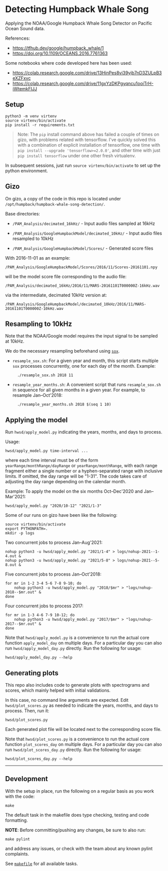# Detecting Humpback Whale Song

Applying the NOAA/Google Humpback Whale Song Detector on Pacific Ocean Sound data.

References:

- <https://tfhub.dev/google/humpback_whale/1>
- <https://doi.org/10.1109/OCEANS.2016.7761363>

Some notebooks where code developed here has been used:

- <https://colab.research.google.com/drive/13HinPes8vi39yjb7nD3ZULpB3eXZFxvc>
- <https://colab.research.google.com/drive/11gxYzDKPgyqncu1ooiTrH-iWtemkFIJJ>

## Setup

    python3 -m venv virtenv
    source virtenv/bin/activate
    pip install -r requirements.txt

> Note: The `pip` install command above has failed a couple of times on gizo, with
> problems related with tensorflow. I've quickly solved this with a combination of
> explicit installation of tensorflow, one time with `pip install --upgrade 'tensorflow>=2.0.0'`,
> and other time with just `pip install tensorflow` under one other fresh virtualenv.

In subsequent sessions, just run `source virtenv/bin/activate`
to set up the python environment.

## Gizo

On gizo, a copy of the code in this repo is located under
`/opt/humpback/humpback-whale-song-detection/`. 

Base directories:

- `/PAM_Analysis/decimated_16kHz/` - Input audio files sampled at 16kHz

- `/PAM_Analysis/GoogleHumpbackModel/decimated_10kHz/` - Input audio files resampled to 10kHz

- `/PAM_Analysis/GoogleHumpbackModel/Scores/` - Generated score files

With 2016-11-01 as an example:

`/PAM_Analysis/GoogleHumpbackModel/Scores/2016/11/Scores-20161101.npy`

will be the model score file corresponding to the audio file:

`/PAM_Analysis/decimated_16kHz/2016/11/MARS-20161101T000000Z-16kHz.wav`

via the intermediate, decimated 10kHz version at:

`/PAM_Analysis/GoogleHumpbackModel/decimated_10kHz/2016/11/MARS-20161101T000000Z-10kHz.wav`

## Resampling to 10kHz

Note that the NOAA/Google model requires the input signal to be sampled at 10kHz.

We do the necessary resampling beforehand using [`sox`](http://sox.sourceforge.net/). 

- `resample_sox.sh`:
  For a given year and month, this script starts multiple `sox`
  processes concurrently, one for each day of the month. Example:

        ./resample_sox.sh 2018 11

- `resample_year_months.sh`:
  A convenient script that runs `resample_sox.sh` in sequence for all
  given months in a given year.
  For example, to resample Jan–Oct'2018:

        ./resample_year_months.sh 2018 $(seq 1 10)


## Applying the model

Run `hwsd/apply_model.py` indicating the years, months, and days to process.

Usage:

    hwsd/apply_model.py time-interval ...

where each time interval must be of the form
`yearRange/monthRange/dayRange` or `yearRange/monthRange`,
with each range fragment either a single number or a hyphen-separated
range with inclusive limits. If omitted, the day range will be "1-31".
The code takes care of adjusting the day range depending on the calendar month.

Example: To apply the model on the six months Oct–Dec'2020 and Jan–Mar'2021:

    hwsd/apply_model.py "2020/10-12" "2021/1-3"

Some of our runs on gizo have been like the following:

    source virtenv/bin/activate
    export PYTHONPATH=.
    mkdir -p logs

Two concurrent jobs to process Jan–Aug'2021:

    nohup python3 -u hwsd/apply_model.py "2021/1-4" > logs/nohup-2021--1-4.out &
    nohup python3 -u hwsd/apply_model.py "2021/5-8" > logs/nohup-2021--5-8.out &

Five concurrent jobs to process Jan–Oct'2018:

    for mr in 1-2 3-4 5-6 7-8 9-10; do
        nohup python3 -u hwsd/apply_model.py "2018/$mr" > "logs/nohup-2018--$mr.out" &
    done

Four concurrent jobs to process 2017:

    for mr in 1-3 4-6 7-9 10-12; do
        nohup python3 -u hwsd/apply_model.py "2017/$mr" > "logs/nohup-2017--$mr.out" &
    done

Note that `hwsd/apply_model.py` is a convenience to run the actual core function
`apply_model_day` on multiple days.
For a particular day you can also run `hwsd/apply_model_day.py` directly.
Run the following for usage:

    hwsd/apply_model_day.py --help

## Generating plots

This repo also includes code to generate plots with spectrograms and scores,
which mainly helped with initial validations.

In this case, no command line arguments are expected.
Edit `hwsd/plot_scores.py` as needed to indicate the
years, months, and days to process. Then, run it:

    hwsd/plot_scores.py

Each generated plot file will be located next to the corresponding score file.

Note that `hwsd/plot_scores.py` is a convenience to run the actual core function
`plot_scores_day` on multiple days. 
For a particular day you can also run `hwsd/plot_scores_day.py` directly.
Run the following for usage:

    hwsd/plot_scores_day.py --help

---

## Development

With the setup in place, run the following on a regular basis
as you work with the code:

    make

The default task in the makefile does type checking, testing and code formatting.

**NOTE**: Before committing/pushing any changes, be sure to also run:

    make pylint

and address any issues, or check with the team about any known pylint complaints.

See [`makefile`](makefile) for all available tasks.
